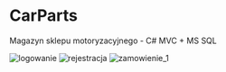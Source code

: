 # CarParts
Magazyn sklepu motoryzacyjnego - C# MVC + MS SQL

![logowanie](https://user-images.githubusercontent.com/32156590/160928789-2a500886-7603-4dcd-9e60-22fadc0e9df4.PNG)
![rejestracja](https://user-images.githubusercontent.com/32156590/160928812-61424a96-5c28-416d-8d6d-d8935a13d2d2.PNG)
![zamowienie_1](https://user-images.githubusercontent.com/32156590/160928846-9d74978b-2871-4a67-ad97-6a561e857cbd.PNG)
